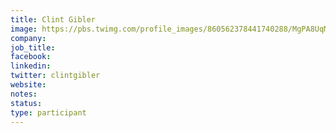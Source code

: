 ```yaml
---
title: Clint Gibler
image: https://pbs.twimg.com/profile_images/860562378441740288/MgPA8UqM_400x400.jpg
company: 
job_title: 
facebook:
linkedin: 
twitter: clintgibler
website:
notes:
status: 
type: participant
---
```


<!-- put more details about participant here -->

